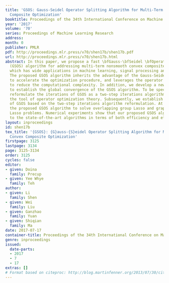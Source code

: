 ```yaml
---
title: 'GSOS: Gauss-Seidel Operator Splitting Algorithm for Multi-Term Nonsmooth Convex
  Composite Optimization'
booktitle: Proceedings of the 34th International Conference on Machine Learning
year: '2017'
volume: '70'
series: Proceedings of Machine Learning Research
address: 
month: 0
publisher: PMLR
pdf: http://proceedings.mlr.press/v70/shen17b/shen17b.pdf
url: http://proceedings.mlr.press/v70/shen17b.html
abstract: In this paper, we propose a fast \bfGauss-\bfSeidel \bfOperator \bfSplitting
  (GSOS) algorithm for addressing multi-term nonsmooth convex composite optimization,
  which has wide applications in machine learning, signal processing and statistics.
  The proposed GSOS algorithm inherits the advantage of the Gauss-Seidel technique
  to accelerate the optimization procedure, and leverages the operator splitting technique
  to reduce the computational complexity. In addition, we develop a new technique
  to establish the global convergence of the GSOS algorithm. To be specific, we first
  reformulate the iterations of GSOS as a two-step iterations algorithm by employing
  the tool of operator optimization theory. Subsequently, we establish the convergence
  of GSOS based on the two-step iterations algorithm reformulation. At last, we apply
  the proposed GSOS algorithm to solve overlapping group Lasso and graph-guided fused
  Lasso problems. Numerical experiments show that our proposed GSOS algorithm is superior
  to the state-of-the-art algorithms in terms of both efficiency and effectiveness.
layout: inproceedings
id: shen17b
tex_title: '{GSOS}: {G}auss-{S}eidel Operator Splitting Algorithm for Multi-Term Nonsmooth
  Convex Composite Optimization'
firstpage: 3125
lastpage: 3134
page: 3125-3134
order: 3125
cycles: false
editor:
- given: Doina
  family: Precup
- given: Yee Whye
  family: Teh
author:
- given: Li
  family: Shen
- given: Wei
  family: Liu
- given: Ganzhao
  family: Yuan
- given: Shiqian
  family: Ma
date: 2017-07-17
container-title: Proceedings of the 34th International Conference on Machine Learning
genre: inproceedings
issued:
  date-parts:
  - 2017
  - 7
  - 17
extras: []
# Format based on citeproc: http://blog.martinfenner.org/2013/07/30/citeproc-yaml-for-bibliographies/
---
```

